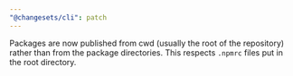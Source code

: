 ```yaml
---
"@changesets/cli": patch
---
```


Packages are now published from cwd (usually the root of the repository) rather than from the package directories. This respects `.npmrc` files put in the root directory.
